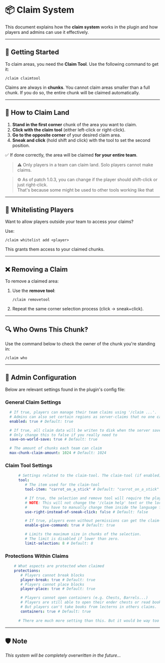 # 📦 Claim System

This document explains how the **claim system** works in the plugin and how players and admins can use it effectively.

---

## 🧰 Getting Started

To claim areas, you need the **Claim Tool**. Use the following command to get it:

```plaintext
/claim claimtool
```

Claims are always in **chunks**. You cannot claim areas smaller than a full chunk. If you do so, the entire chunk will be claimed automatically.

---

## 📐 How to Claim Land

1. **Stand in the first corner** chunk of the area you want to claim.
2. **Click with the claim tool** (either left-click or right-click).
3. **Go to the opposite corner** of your desired claim area.
4. **Sneak and click** (hold shift and click) with the tool to set the second position.

✅ If done correctly, the area will be claimed **for your entire team**.

> ⚠️ Only players in a team can claim land. Solo players cannot make claims.

> ⚙️ As of patch 1.0.3, you can change if the player should shift-click or just right-click.
>  <br>That's because some might be used to other tools working like that

---

## 🤝 Whitelisting Players

Want to allow players outside your team to access your claims?

Use:

```plaintext
/claim whitelist add <player>
```

This grants them access to your claimed chunks.

---

## ❌ Removing a Claim

To remove a claimed area:

1. Use the **remove tool**:

   ```plaintext
   /claim removetool
   ```
2. Repeat the same corner selection process (click → sneak+click).

---

## 🔍 Who Owns This Chunk?

Use the command below to check the owner of the chunk you're standing in:

```plaintext
/claim who
```

---

## 🔧 Admin Configuration

Below are relevant settings found in the plugin's config file:

### General Claim Settings

```yaml
  # If true, players can manage their team claims using '/claim ...'.
  # Admins can also set certain regions as server-claims that no one can do anything in
  enabled: true # Default: true

  # If true, all claim data will be writen to disk when the server saves the overworld.
  # Only change this to false if you really need to
  save-on-world-save: true # Default: true

  # The amount of chunks each team can claim
  max-chunk-claim-amount: 1024 # Default: 1024
```

### Claim Tool Settings

```yaml
      # Settings related to the claim-tool. The claim-tool (if enabled) can be obtained using '/buildmc claimtool'
      tool:
         # The item used for the claim-tool
         tool-item: "carrot_on_a_stick" # Default: "carrot_on_a_stick"

         # If true, the selection and remove tool will require the player to right-click instead of sneak-clicking to set the second position.
         # NOTE: This will not change the '/claim help' text or the lore of the claim selection and remove tool.
         #       You have to manually change them inside the language files.
         use-right-instead-of-sneak-click: false # Default: false

         # If true, players even without permissions can get the claim-tools using '/claim claimtool' or '/claim removetool'
         enable-give-command: true # Default: true

         # Limits the maximum size in chunks of the selection.
         # The limit is disabled if lower than zero.
         limit-selection: 8 # Default: 8
```

### Protections Within Claims

```yaml
    # What aspects are protected when claimed
    protections:
       # Players cannot break blocks
       player-break: true # Default: true
       # Players cannot place blocks
       player-place: true # Default: true

       # Players cannot open containers (e.g. Chests, Barrels...)
       # Players are still able to open their ender chests or read books in lecterns.
       # But players can't take books from lecterns in others claims.
       containers: true # Default: true
      
      # There are much more setting than this. But it would be way too much...
```


---

## 🛡️ Note

_This system will be completely overwritten in the future..._
